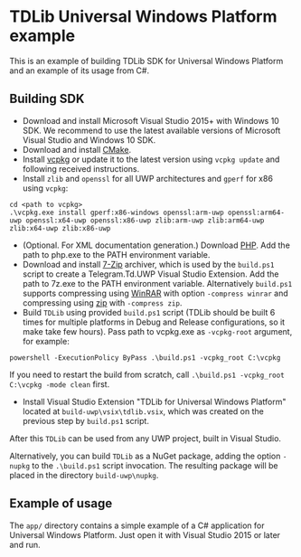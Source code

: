 # TDLib Universal Windows Platform example

This is an example of building TDLib SDK for Universal Windows Platform and an example of its usage from C#.

## Building SDK

* Download and install Microsoft Visual Studio 2015+ with Windows 10 SDK. We recommend to use the latest available versions of Microsoft Visual Studio and Windows 10 SDK.
* Download and install [CMake](https://cmake.org/download/).
* Install [vcpkg](https://github.com/Microsoft/vcpkg#quick-start) or update it to the latest version using `vcpkg update` and following received instructions.
* Install `zlib` and `openssl` for all UWP architectures and `gperf` for x86 using `vcpkg`:
```
cd <path to vcpkg>
.\vcpkg.exe install gperf:x86-windows openssl:arm-uwp openssl:arm64-uwp openssl:x64-uwp openssl:x86-uwp zlib:arm-uwp zlib:arm64-uwp zlib:x64-uwp zlib:x86-uwp
```
* (Optional. For XML documentation generation.) Download [PHP](https://windows.php.net/download). Add the path to php.exe to the PATH environment variable.
* Download and install [7-Zip](http://www.7-zip.org/download.html) archiver, which is used by the `build.ps1` script to create a Telegram.Td.UWP Visual Studio Extension. Add the path to 7z.exe to the PATH environment variable.
  Alternatively `build.ps1` supports compressing using [WinRAR](https://en.wikipedia.org/wiki/WinRAR) with option `-compress winrar` and compressing using [zip](http://gnuwin32.sourceforge.net/packages/zip.htm) with `-compress zip`.
* Build `TDLib` using provided `build.ps1` script (TDLib should be built 6 times for multiple platforms in Debug and Release configurations, so it make take few hours). Pass path to vcpkg.exe as `-vcpkg-root` argument, for example:
```
powershell -ExecutionPolicy ByPass .\build.ps1 -vcpkg_root C:\vcpkg
```
If you need to restart the build from scratch, call `.\build.ps1 -vcpkg_root C:\vcpkg -mode clean` first.
* Install Visual Studio Extension "TDLib for Universal Windows Platform" located at `build-uwp\vsix\tdlib.vsix`, which was created on the previous step by `build.ps1` script.

After this `TDLib` can be used from any UWP project, built in Visual Studio.

Alternatively, you can build `TDLib` as a NuGet package, adding the option `-nupkg` to the `.\build.ps1` script invocation. The resulting package will be placed in the directory `build-uwp\nupkg`.

## Example of usage

The `app/` directory contains a simple example of a C# application for Universal Windows Platform. Just open it with Visual Studio 2015 or later and run.
